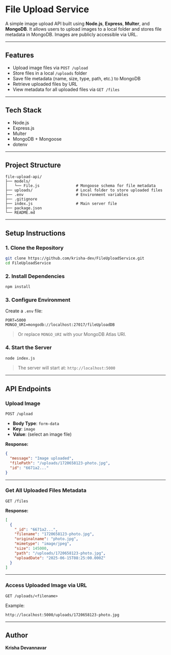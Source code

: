 
# File Upload Service

A simple image upload API built using **Node.js**, **Express**, **Multer**, and **MongoDB**. It allows users to upload images to a local folder and stores file metadata in MongoDB. Images are publicly accessible via URL.

---

## Features

- Upload image files via `POST /upload`
- Store files in a local `/uploads` folder
- Save file metadata (name, size, type, path, etc.) to MongoDB
- Retrieve uploaded files by URL
- View metadata for all uploaded files via `GET /files`

---

## Tech Stack

- Node.js
- Express.js
- Multer
- MongoDB + Mongoose
- dotenv

---

## Project Structure

```
file-upload-api/
├── models/
│   └── File.js                # Mongoose schema for file metadata
├── uploads/                   # Local folder to store uploaded files
├── .env                       # Environment variables
├── .gitignore
├── index.js                   # Main server file
├── package.json
└── README.md
```

---

## Setup Instructions

### 1. Clone the Repository

```bash
git clone https://github.com/krisha-dev/FileUploadService.git
cd FileUploadService
```

### 2. Install Dependencies

```bash
npm install
```

### 3. Configure Environment

Create a `.env` file:

```env
PORT=5000
MONGO_URI=mongodb://localhost:27017/fileUploadDB
```

> Or replace `MONGO_URI` with your MongoDB Atlas URI.

### 4. Start the Server

```bash
node index.js
```

> The server will start at: `http://localhost:5000`

---

## API Endpoints

### Upload Image

```
POST /upload
```

- **Body Type**: `form-data`
- **Key**: `image`
- **Value**: (select an image file)

**Response:**
```json
{
  "message": "Image uploaded",
  "filePath": "/uploads/1720658123-photo.jpg",
  "id": "6671a2..."
}
```

---

### Get All Uploaded Files Metadata

```
GET /files
```

**Response:**
```json
[
  {
    "_id": "6671a2...",
    "filename": "1720658123-photo.jpg",
    "originalname": "photo.jpg",
    "mimetype": "image/jpeg",
    "size": 145000,
    "path": "/uploads/1720658123-photo.jpg",
    "uploadDate": "2025-06-15T08:25:00.000Z"
  }
]
```

---

### Access Uploaded Image via URL

```
GET /uploads/<filename>
```

Example:

```
http://localhost:5000/uploads/1720658123-photo.jpg
```

---

## Author

**Krisha Devannavar**


